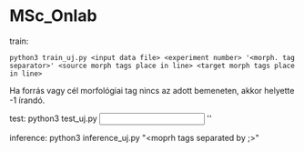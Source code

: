 # MSc_Onlab

train:
```
python3 train_uj.py <input data file> <experiment number> '<morph. tag separator>' <source morph tags place in line> <target morph tags place in line>
```  
  Ha forrás vagy cél morfológiai tag nincs az adott bemeneten, akkor helyette -1 írandó.
  
test:
python3 test_uj.py <input data file> <trained model name> '<morph tag separator>' <source morph tags place> <target morph tags place>
  
inference:
python3 inference_uj.py "<word><tab><moprh tags separated by ;>" <trained model name>

